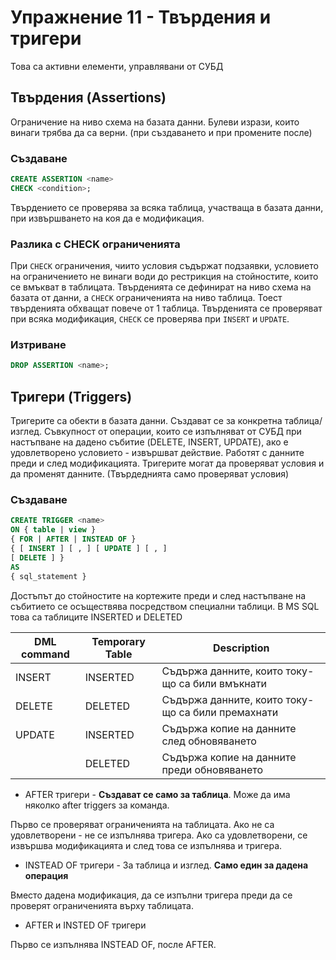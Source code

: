 # Упражнение 11 - Твърдения и тригери

Това са активни елементи, управлявани от СУБД

## Твърдения (Assertions)

Ограничение на ниво схема на базата данни.
Булеви изрази, които винаги трябва да са верни. (при създаването и при промените после)

### Създаване 

```sql
CREATE ASSERTION <name>
CHECK <condition>;
```

Твърдението се проверява за всяка таблица, участваща в базата данни, при извършването на коя да е модификация.

### Разлика с CHECK ограниченията

При `CHECK` ограничения, чиито условия съдържат подзаявки, условието на ограничението не
винаги води до рестрикция на стойностите, които се
вмъкват в таблицата. Твърденията се дефинират на ниво схема на базата от
данни, а `CHECK` ограниченията на ниво таблица. Тоест твърденията обхващат повече от 1 таблица. Твърденията се проверяват при всяка модификация, `CHECK` се проверява при `INSERT` и `UPDATE`.

### Изтриване 

```sql
DROP ASSERTION <name>;
```

## Тригери (Triggers)

Тригерите са обекти в базата данни. Създават се за конкретна таблица/изглед. Съвкупност от операции, които се изпълняват от СУБД при настъпване на дадено събитие (DELETE, INSERT, UPDATE), ако е удовлетворено условието - извършват действие.
Работят с данните преди и след модификацията.
Тригерите
могат да проверяват условия и да променят
данните. (Твърдеднията само проверяват условия)

### Създаване

```sql
CREATE TRIGGER <name>
ON { table | view }
{ FOR | AFTER | INSTEAD OF }
{ [ INSERT ] [ , ] [ UPDATE ] [ , ]
[ DELETE ] }
AS
{ sql_statement }
```

Достъпът до стойностите на кортежите преди
и след настъпване на събитието се
осъществява посредством специални таблици.
В MS SQL това са таблиците INSERTED и DELETED

| DML command | Temporary Table | Description |
|-|-|-|
| INSERT | INSERTED | Съдържа данните, които току-що са били вмъкнати |
| DELETE | DELETED | Съдържа данните, които току-що са били премахнати |
| UPDATE | INSERTED | Съдържа копие на данните след обновяването |
| | DELETED | Съдържа копие на данните преди обновяването |


- AFTER тригери - **Създават се само за таблица**. Може да има няколко after triggers за команда.

Първо се проверяват ограниченията на таблицата. Ако не са удовлетворени - не се изпълнява тригера. Ако са удовлетворени, се извършва модификацията и след това се изпълнява и тригера.

- INSTEAD OF тригери - За таблица и изглед. **Само един за дадена операция**

Вместо дадена модификация, да се изпълни тригера преди да се проверят ограниченията върху таблицата.

- AFTER и INSTED OF тригери

Първо се изпълнява INSTEAD OF, после AFTER.
